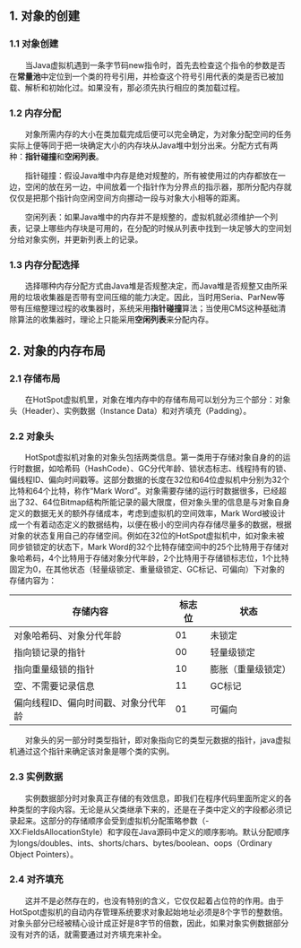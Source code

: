 ## 1. 对象的创建

### 1.1  对象创建

&emsp;&emsp;当Java虚拟机遇到一条字节码new指令时，首先去检查这个指令的参数是否在**常量池**中定位到一个类的符号引用，并检查这个符号引用代表的类是否已被加载、解析和初始化过。如果没有，那必须先执行相应的类加载过程。

### 1.2 内存分配

&emsp;&emsp;对象所需内存的大小在类加载完成后便可以完全确定，为对象分配空间的任务实际上便等同于把一块确定大小的内存块从Java堆中划分出来。分配方式有两种：**指针碰撞**和**空闲列表**。

&emsp;&emsp;指针碰撞：假设Java堆中内存是绝对规整的，所有被使用过的内存都放在一边，空闲的放在另一边，中间放着一个指针作为分界点的指示器，那所分配内存就仅仅是把那个指针向空闲空间方向挪动一段与对象大小相等的距离。

&emsp;&emsp;空闲列表：如果Java堆中的内存并不是规整的，虚拟机就必须维护一个列表，记录上哪些内存块是可用的，在分配的时候从列表中找到一块足够大的空间划分给对象实例，并更新列表上的记录。

### 1.3 内存分配选择

&emsp;&emsp;选择哪种内存分配方式由Java堆是否规整决定，而Java堆是否规整又由所采用的垃圾收集器是否带有空间压缩的能力决定。因此，当时用Seria、ParNew等带有压缩整理过程的收集器时，系统采用**指针碰撞**算法；当使用CMS这种基础清除算法的收集器时，理论上只能采用**空闲列表**来分配内存。

## 2. 对象的内存布局
### 2.1 存储布局

&emsp;&emsp;在HotSpot虚拟机里，对象在堆内存中的存储布局可以划分为三个部分：对象头（Header）、实例数据（Instance Data）和对齐填充（Padding）。

### 2.2 对象头

 &emsp;&emsp;HotSpot虚拟机对象的对象头包括两类信息。第一类用于存储对象自身的的运行时数据，如哈希码（HashCode）、GC分代年龄、锁状态标志、线程持有的锁、偏线程ID、偏向时间戳等。这部分数据的长度在32位和64位虚拟机中分别为32个比特和64个比特，称作“Mark Word”。对象需要存储的运行时数据很多，已经超出了32、64位Bitmap结构所能记录的最大限度，但对象头里的信息是与对象自身定义的数据无关的额外存储成本，考虑到虚拟机的空间效率，Mark Word被设计成一个有着动态定义的数据结构，以便在极小的空间内存存储尽量多的数据，根据对象的状态复用自己的存储空间。例如在32位的HotSpot虚拟机中，如对象未被同步锁锁定的状态下，Mark Word的32个比特存储空间中的25个比特用于存储对象哈希码，4个比特用于存储对象分代年龄，2个比特用于存储锁标志位，1个比特固定为0，在其他状态（轻量级锁定、重量级锁定、GC标记、可偏向）下对象的存储内容为：

| 存储内容                             | 标志位 | 状态               |
| ------------------------------------ | ------ | ------------------ |
| 对象哈希码、对象分代年龄             | 01     | 未锁定             |
| 指向锁记录的指针                     | 00     | 轻量级锁定         |
| 指向重量级锁的指针                   | 10     | 膨胀（重量级锁定） |
| 空、不需要记录信息                   | 11     | GC标记             |
| 偏向线程ID、偏向时间戳、对象分代年龄 | 01     | 可偏向             |

&emsp;&emsp;对象头的另一部分时类型指针，即对象指向它的类型元数据的指针，java虚拟机通过这个指针来确定该对象是哪个类的实例。

### 2.3 实例数据

&emsp;&emsp;实例数据部分时对象真正存储的有效信息，即我们在程序代码里面所定义的各种类型的字段内容。无论是从父类继承下来的，还是在子类中定义的字段都必须记录起来。这部分的存储顺序会受到虚拟机分配策略参数（-XX:FieldsAllocationStyle）和字段在Java源码中定义的顺序影响。默认分配顺序为longs/doubles、ints、shorts/chars、bytes/boolean、oops（Ordinary Object Pointers）。

### 2.4 对齐填充

 &emsp;&emsp;这并不是必然存在的，也没有特别的含义，它仅仅起着占位符的作用。由于HotSpot虚拟机的自动内存管理系统要求对象起始地址必须是8个字节的整数倍。对象头部分已经被精心设计成正好是8字节的倍数，因此，如果对象实例数据部分没有对齐的话，就需要通过对齐填充来补全。
